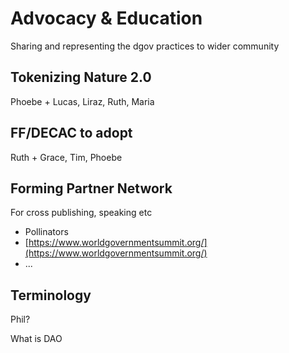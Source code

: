# Advocacy & Education

Sharing and representing the dgov practices to wider community

## Tokenizing Nature 2.0

Phoebe + Lucas, Liraz, Ruth, Maria

## FF/DECAC to adopt

Ruth + Grace, Tim, Phoebe

## Forming Partner Network

For cross publishing, speaking etc

* Pollinators
* [https://www.worldgovernmentsummit.org/](https://www.worldgovernmentsummit.org/)
* ...

## Terminology

Phil?

What is DAO

